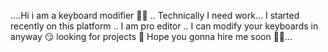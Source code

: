 ....Hi i am a keyboard modifier 👨‍💻
..  Technically I need work...
I started recently on this platform ..
I am pro editor ..
I can modify your keyboards in anyway 😏 
looking for projects 👀 
Hope you gonna hire me soon 🤟🏻...
